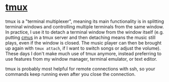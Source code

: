 # [tmux](https://github.com/tmux/tmux/wiki)

tmux is a "terminal multiplexer", meaning its main functionality is in
splitting terminal windows and controlling multiple terminals from the
same window. In practice, I use it to detach a terminal window from the
window itself (e.g. putting [cmus](./cmus.md) in a tmux server and then
detaching means the music still plays, even if the window is closed.
The music player can then be brought up again with `tmux attach`, if I
want to switch songs or adjust the volume). These days I don't make much
use of tmux anymore, instead preferring to use features from my window
manager, terminal emulator, or text editor.

tmux is probably most helpful for remote connections with ssh, so
your commands keep running even after you close the connection.
